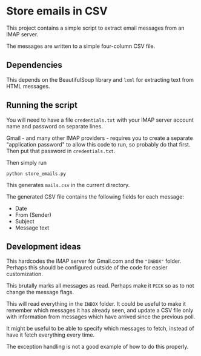 # Store emails in CSV

This project contains a simple script to extract email messages
from an IMAP server.

The messages are written to a simple four-column CSV file.


## Dependencies

This depends on the BeautifulSoup library and `lxml`
for extracting text from HTML messages.


## Running the script

You will need to have a file `credentials.txt`
with your IMAP server account name and password on separate lines.

Gmail - and many other IMAP providers -
requires you to create a separate "application password"
to allow this code to run, so probably do that first.
Then put that password in `credentials.txt`.

Then simply run

```
python store_emails.py
```

This generates `mails.csv` in the current directory.

The generated CSV file contains the following fields for each message:

* Date
* From (Sender)
* Subject
* Message text


## Development ideas

This hardcodes the IMAP server for Gmail.com and the `"INBOX"` folder.
Perhaps this should be configured outside of the code
for easier customization.

This brutally marks all messages as read.
Perhaps make it `PEEK` so as to not change the message flags.

This will read everything in the `INBOX` folder.
It could be useful to make it remember which messages it has already seen,
and update a CSV file only with information from messages which have
arrived since the previous poll.

It might be useful to be able to specify which messages to fetch,
instead of have it fetch everything every time.

The exception handling is not a good example of how to do this properly.
